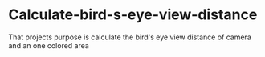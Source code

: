 # Calculate-bird-s-eye-view-distance
That projects purpose is calculate the bird's eye view distance of camera and an one colored area
